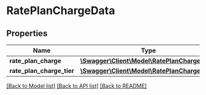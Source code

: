 # RatePlanChargeData

## Properties
Name | Type | Description | Notes
------------ | ------------- | ------------- | -------------
**rate_plan_charge** | [**\Swagger\Client\Model\RatePlanCharge**](RatePlanCharge.md) |  | [optional] 
**rate_plan_charge_tier** | [**\Swagger\Client\Model\RatePlanChargeTier[]**](RatePlanChargeTier.md) |  | [optional] 

[[Back to Model list]](../README.md#documentation-for-models) [[Back to API list]](../README.md#documentation-for-api-endpoints) [[Back to README]](../README.md)


